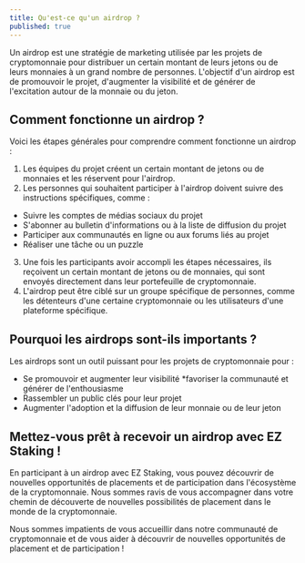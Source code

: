 ```yaml
---
title: Qu'est-ce qu'un airdrop ?
published: true
---
```


Un airdrop est une stratégie de marketing utilisée par les projets de cryptomonnaie pour distribuer un certain montant de leurs jetons ou de leurs monnaies à un grand nombre de personnes. L'objectif d'un airdrop est de promouvoir le projet, d'augmenter la visibilité et de générer de l'excitation autour de la monnaie ou du jeton.

## **Comment fonctionne un airdrop ?**

Voici les étapes générales pour comprendre comment fonctionne un airdrop :

1. Les équipes du projet créent un certain montant de jetons ou de monnaies et les réservent pour l'airdrop.
2. Les personnes qui souhaitent participer à l'airdrop doivent suivre des instructions spécifiques, comme :
  * Suivre les comptes de médias sociaux du projet
  * S'abonner au bulletin d'informations ou à la liste de diffusion du projet
  * Participer aux communautés en ligne ou aux forums liés au projet
  * Réaliser une tâche ou un puzzle
3. Une fois les participants avoir accompli les étapes nécessaires, ils reçoivent un certain montant de jetons ou de monnaies, qui sont envoyés directement dans leur portefeuille de cryptomonnaie.
4. L'airdrop peut être ciblé sur un groupe spécifique de personnes, comme les détenteurs d'une certaine cryptomonnaie ou les utilisateurs d'une plateforme spécifique.

## **Pourquoi les airdrops sont-ils importants ?**

Les airdrops sont un outil puissant pour les projets de cryptomonnaie pour :

* Se promouvoir et augmenter leur visibilité
  *favoriser la communauté et générer de l'enthousiasme
* Rassembler un public clés pour leur projet
* Augmenter l'adoption et la diffusion de leur monnaie ou de leur jeton

## **Mettez-vous prêt à recevoir un airdrop avec EZ Staking !**

En participant à un airdrop avec EZ Staking, vous pouvez découvrir de nouvelles opportunités de placements et de participation dans l'écosystème de la cryptomonnaie. Nous sommes ravis de vous accompagner dans votre chemin de découverte de nouvelles possibilités de placement dans le monde de la cryptomonnaie.

Nous sommes impatients de vous accueillir dans notre communauté de cryptomonnaie et de vous aider à découvrir de nouvelles opportunités de placement et de participation !

